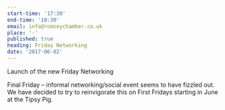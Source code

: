 ```yaml
---
start-time: '17:30'
end-time: '18:30'
email: info@romseychamber.co.uk
place: '-'
published: true
heading: Friday Networking
date: '2017-06-02'
---
```

Launch of the new Friday Networking 

Final Friday – informal networking/social event seems to have fizzled out.  We have decided to try to reinvigorate this on First Fridays starting in June at the Tipsy Pig.
